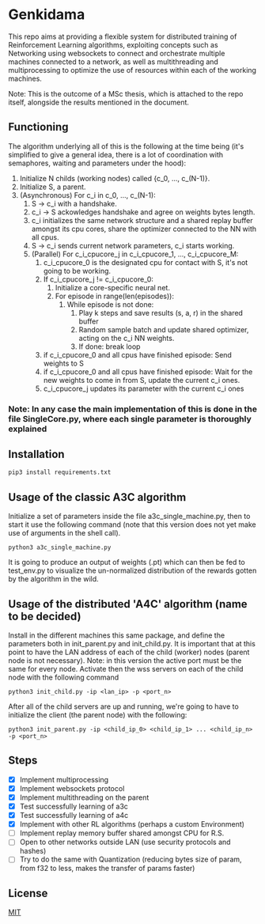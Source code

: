 # Genkidama

This repo aims at providing a flexible system for distributed training of Reinforcement Learning algorithms, exploiting concepts such as Networking using websockets to connect and orchestrate multiple machines connected to a network, as well as multithreading and multiprocessing to optimize the use of resources within each of the working machines. 

Note: This is the outcome of a MSc thesis, which is attached to the repo itself, alongside the results mentioned in the document.

## Functioning
The algorithm underlying all of this is the following at the time being (it's simplified to give a general idea, there is a lot of coordination with semaphores, waiting and parameters under the hood):

1. Initialize N childs (working nodes) called {c_0, ..., c_(N-1)}.
2. Initialize S, a parent.
3. (Asynchronous) For c_i in c_0, ..., c_(N-1):
   1. S -> c_i with a handshake.
   2. c_i -> S ackowledges handshake and agree on weights bytes length.
   3. c_i initializes the same network structure and a shared replay buffer amongst its cpu cores, share the optimizer connected to the NN with all cpus.
   3. S -> c_i sends current network parameters, c_i starts working.
   4. (Parallel) For c_i_cpucore_j in c_i_cpucore_1, ..., c_i_cpucore_M:
       1. c_i_cpucore_0 is the designated cpu for contact with S, it's not going to be working.
       2. If c_i_cpucore_j != c_i_cpucore_0:
          1. Initialize a core-specific neural net.
          2. For episode in range(len(episodes)):
             1. While episode is not done:
                1. Play k steps and save results (s, a, r) in the shared buffer
                2. Random sample batch and update shared optimizer, acting on the c_i NN weights.
                3. If done: break loop
       3. if c_i_cpucore_0 and all cpus have finished episode: Send weights to S
       4. if c_i_cpucore_0 and all cpus have finished episode: Wait for the new weights to come in from S, update the current c_i ones.
       5. c_i_cpucore_j updates its parameter with the current c_i ones

### Note: In any case the main implementation of this is done in the file SingleCore.py, where each single parameter is thoroughly explained

## Installation

```bash
pip3 install requirements.txt
```

## Usage of the classic A3C algorithm
Initialize a set of parameters inside the file a3c_single_machine.py, then to start it use the following command (note that this version does not yet make use of arguments in the shell call).
```
python3 a3c_single_machine.py
```
It is going to produce an output of weights (.pt) which can then be fed to test_env.py to visualize the un-normalized distribution of the rewards gotten by the algorithm in the wild.

## Usage of the distributed 'A4C' algorithm (name to be decided)
Install in the different machines this same package, and define the parameters both in init_parent.py and init_child.py. It is important that at this point to have the LAN address of each of the child (worker) nodes (parent node is not necessary). Note: in this version the active port must be the same for every node. Activate then the wss servers on each of the child node with the following command
```
python3 init_child.py -ip <lan_ip> -p <port_n>
```
After all of the child servers are up and running, we're going to have to initialize the client (the parent node) with the following:
```
python3 init_parent.py -ip <child_ip_0> <child_ip_1> ... <child_ip_n> -p <port_n>
```

## Steps
- [x] Implement multiprocessing
- [x] Implement websockets protocol
- [x] Implement multithreading on the parent
- [x] Test successfully learning of a3c
- [x] Test successfully learning of a4c
- [x] Implement with other RL algorithms (perhaps a custom Environment)
- [ ] Implement replay memory buffer shared amongst CPU for R.S.
- [ ] Open to other networks outside LAN (use security protocols and hashes)
- [ ] Try to do the same with Quantization (reducing bytes size of param, from f32 to less, makes the transfer of params faster)

## License
[MIT](https://choosealicense.com/licenses/mit/)
